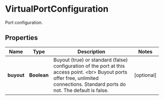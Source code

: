 

# VirtualPortConfiguration

Port configuration.

## Properties

| Name | Type | Description | Notes |
|------------ | ------------- | ------------- | -------------|
|**buyout** | **Boolean** | Buyout (true) or standard (false) configuration of the port at this access point. &lt;br&gt; Buyout ports offer free, unlimited connections. Standard ports do not. The default is false. |  [optional] |



